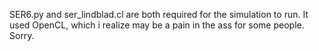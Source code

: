 SER6.py and ser_lindblad.cl are both required for the simulation to run. It used OpenCL, which i realize may be a pain in the ass for some people. Sorry.
